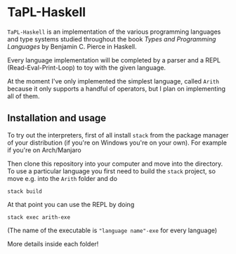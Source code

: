 # TaPL-Haskell

`TaPL-Haskell` is an implementation of the various programming languages and type systems studied throughout the book *Types and Programming Languages* by Benjamin C. Pierce in Haskell.

Every language implementation will be completed by a parser and a REPL (Read-Eval-Print-Loop) to toy with the given language.

At the moment I've only implemented the simplest language, called `Arith` because it only supports a handful of operators, but I plan on implementing all of them.

## Installation and usage

To try out the interpreters, first of all install `stack` from the package manager of your distribution (if you're on Windows you're on your own). For example if you're on Arch/Manjaro 

Then clone this repository into your computer and move into the directory. To use a particular language you first need to build the `stack` project, so move e.g. into the `Arith` folder and do 

    stack build

At that point you can use the REPL by doing

    stack exec arith-exe

(The name of the executable is `"language name"-exe` for every language)

More details inside each folder!